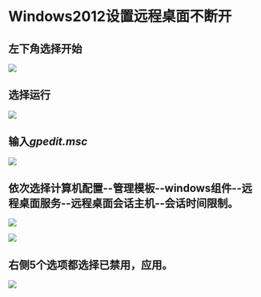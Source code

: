 # Windows2012设置远程桌面不断开

## 左下角选择开始

![](../../../../../image/Elastic-Compute/Virtual-Machine/Windows/Windows2012%E8%AE%BE%E7%BD%AE%E8%BF%9C%E7%A8%8B%E6%A1%8C%E9%9D%A2%E4%B8%8D%E6%96%AD%E5%BC%8001.png)

## 选择运行

![](../../../../../image/Elastic-Compute/Virtual-Machine/Windows/Windows2012%E8%AE%BE%E7%BD%AE%E8%BF%9C%E7%A8%8B%E6%A1%8C%E9%9D%A2%E4%B8%8D%E6%96%AD%E5%BC%8002.png)

## 输入*gpedit.msc*

![](../../../../../image/Elastic-Compute/Virtual-Machine/Windows/Windows2012%E8%AE%BE%E7%BD%AE%E8%BF%9C%E7%A8%8B%E6%A1%8C%E9%9D%A2%E4%B8%8D%E6%96%AD%E5%BC%8003.png)

## 依次选择计算机配置--管理模板--windows组件--远程桌面服务--远程桌面会话主机--会话时间限制。

![](../../../../../image/Elastic-Compute/Virtual-Machine/Windows/Windows2012%E8%AE%BE%E7%BD%AE%E8%BF%9C%E7%A8%8B%E6%A1%8C%E9%9D%A2%E4%B8%8D%E6%96%AD%E5%BC%8004.png)

![](../../../../../image/Elastic-Compute/Virtual-Machine/Windows/Windows2012%E8%AE%BE%E7%BD%AE%E8%BF%9C%E7%A8%8B%E6%A1%8C%E9%9D%A2%E4%B8%8D%E6%96%AD%E5%BC%8005.png)

## 右侧5个选项都选择已禁用，应用。

![](../../../../../image/Elastic-Compute/Virtual-Machine/Windows/Windows2012%E8%AE%BE%E7%BD%AE%E8%BF%9C%E7%A8%8B%E6%A1%8C%E9%9D%A2%E4%B8%8D%E6%96%AD%E5%BC%8006.png)
